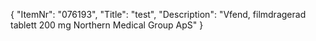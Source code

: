 {
  "ItemNr": "076193",
  "Title": "test",
  "Description": "Vfend, filmdragerad tablett 200 mg Northern Medical Group ApS"
}